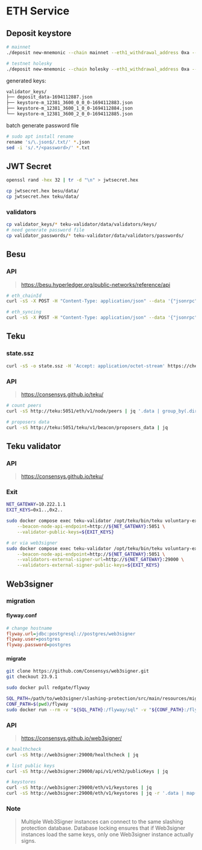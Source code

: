 # ETH Service

## Deposit keystore

```bash
# mainnet
./deposit new-mnemonic --chain mainnet --eth1_withdrawal_address 0xa --num_validators 10

# testnet holesky
./deposit new-mnemonic --chain holesky --eth1_withdrawal_address 0xa --num_validators 10
```

generated keys:

```bash
validator_keys/
├── deposit_data-1694112887.json
├── keystore-m_12381_3600_0_0_0-1694112883.json
├── keystore-m_12381_3600_1_0_0-1694112884.json
└── keystore-m_12381_3600_2_0_0-1694112885.json
```

batch generate password file

```bash
# sudo apt install rename
rename 's/\.json$/.txt/' *.json
sed -i 's/.*/<password>/' *.txt
```

## JWT Secret

```bash
openssl rand -hex 32 | tr -d "\n" > jwtsecret.hex

cp jwtsecret.hex besu/data/
cp jwtsecret.hex teku/data/
```

### validators

```bash
cp validator_keys/* teku-validator/data/validators/keys/
# need generate password file
cp validator_passwords/* teku-validator/data/validators/passwords/
```

## Besu

### API

> https://besu.hyperledger.org/public-networks/reference/api

```bash
# eth_chainId
curl -sS -X POST -H "Content-Type: application/json" --data '{"jsonrpc":"2.0","method":"eth_chainId","params":[],"id":1}' host:8545 | jq

# eth_syncing
curl -sS -X POST -H "Content-Type: application/json" --data '{"jsonrpc":"2.0","method":"eth_syncing","params":[],"id":1}' host:8545 | jq
```

## Teku

### state.ssz

```bash
curl -sS -o state.ssz -H 'Accept: application/octet-stream' https://checkpoint-sync.holesky.ethpandaops.io/eth/v2/debug/beacon/states/finalized
```

### API

> https://consensys.github.io/teku/

```bash
# count peers
curl -sS http://teku:5051/eth/v1/node/peers | jq '.data | group_by(.direction)[] | {direction: .[0].direction, count: length}' | jq

# proposers data
curl -sS http://teku:5051/teku/v1/beacon/proposers_data | jq
```

## Teku validator

### API

> https://consensys.github.io/teku/

### Exit

```bash
NET_GATEWAY=10.222.1.1
EXIT_KEYS=0x1..,0x2..

sudo docker compose exec teku-validator /opt/teku/bin/teku voluntary-exit \
    --beacon-node-api-endpoint=http://${NET_GATEWAY}:5051 \
    --validator-public-keys=${EXIT_KEYS}

# or via web3signer
sudo docker compose exec teku-validator /opt/teku/bin/teku voluntary-exit \
    --beacon-node-api-endpoint=http://${NET_GATEWAY}:5051 \
    --validators-external-signer-url=http://${NET_GATEWAY}:29000 \
    --validators-external-signer-public-keys=${EXIT_KEYS}
```

## Web3signer

### migration

#### flyway.conf

```ini
# change hostname
flyway.url=jdbc:postgresql://postgres/web3signer
flyway.user=postgres
flyway.password=postgres
```

#### migrate

```bash
git clone https://github.com/Consensys/web3signer.git
git checkout 23.9.1

sudo docker pull redgate/flyway

SQL_PATH=/path/to/web3signer/slashing-protection/src/main/resources/migrations/postgresql
CONF_PATH=$(pwd)/flyway
sudo docker run --rm -v "${SQL_PATH}:/flyway/sql" -v "${CONF_PATH}:/flyway/conf" redgate/flyway migrate
```

### API

> https://consensys.github.io/web3signer/

```bash
# healthcheck
curl -sS http://web3signer:29000/healthcheck | jq

# list public keys
curl -sS http://web3signer:29000/api/v1/eth2/publicKeys | jq

# keystores
curl -sS http://web3signer:29000/eth/v1/keystores | jq
curl -sS http://web3signer:29000/eth/v1/keystores | jq -r '.data | map(.validating_pubkey) | join(",")'
```

### Note

> Multiple Web3Signer instances can connect to the same slashing protection database. Database locking ensures that if Web3signer instances load the same keys, only one Web3signer instance actually signs.

